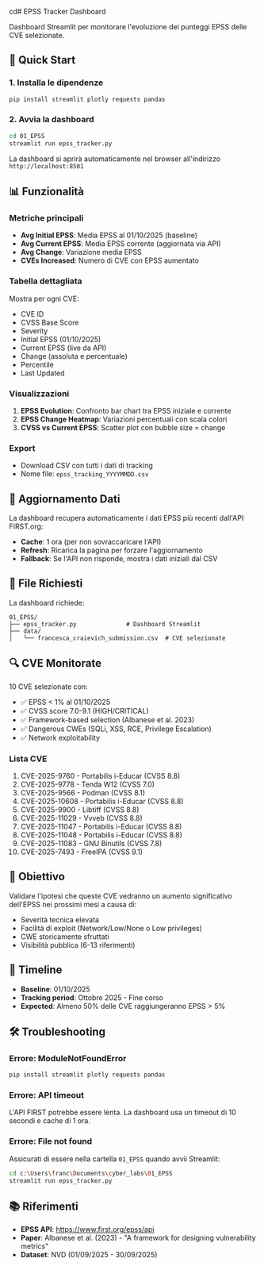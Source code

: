 cd# EPSS Tracker Dashboard

Dashboard Streamlit per monitorare l'evoluzione dei punteggi EPSS delle CVE selezionate.

## 🚀 Quick Start

### 1. Installa le dipendenze

```bash
pip install streamlit plotly requests pandas
```

### 2. Avvia la dashboard

```bash
cd 01_EPSS
streamlit run epss_tracker.py
```

La dashboard si aprirà automaticamente nel browser all'indirizzo `http://localhost:8501`

## 📊 Funzionalità

### Metriche principali
- **Avg Initial EPSS**: Media EPSS al 01/10/2025 (baseline)
- **Avg Current EPSS**: Media EPSS corrente (aggiornata via API)
- **Avg Change**: Variazione media EPSS
- **CVEs Increased**: Numero di CVE con EPSS aumentato

### Tabella dettagliata
Mostra per ogni CVE:
- CVE ID
- CVSS Base Score
- Severity
- Initial EPSS (01/10/2025)
- Current EPSS (live da API)
- Change (assoluta e percentuale)
- Percentile
- Last Updated

### Visualizzazioni

1. **EPSS Evolution**: Confronto bar chart tra EPSS iniziale e corrente
2. **EPSS Change Heatmap**: Variazioni percentuali con scala colori
3. **CVSS vs Current EPSS**: Scatter plot con bubble size = change

### Export
- Download CSV con tutti i dati di tracking
- Nome file: `epss_tracking_YYYYMMDD.csv`

## 🔄 Aggiornamento Dati

La dashboard recupera automaticamente i dati EPSS più recenti dall'API FIRST.org:
- **Cache**: 1 ora (per non sovraccaricare l'API)
- **Refresh**: Ricarica la pagina per forzare l'aggiornamento
- **Fallback**: Se l'API non risponde, mostra i dati iniziali dal CSV

## 📁 File Richiesti

La dashboard richiede:
```
01_EPSS/
├── epss_tracker.py              # Dashboard Streamlit
├── data/
│   └── francesca_craievich_submission.csv  # CVE selezionate
```

## 🔍 CVE Monitorate

10 CVE selezionate con:
- ✅ EPSS < 1% al 01/10/2025
- ✅ CVSS score 7.0-9.1 (HIGH/CRITICAL)
- ✅ Framework-based selection (Albanese et al. 2023)
- ✅ Dangerous CWEs (SQLi, XSS, RCE, Privilege Escalation)
- ✅ Network exploitability

### Lista CVE
1. CVE-2025-9760 - Portabilis i-Educar (CVSS 8.8)
2. CVE-2025-9778 - Tenda W12 (CVSS 7.0)
3. CVE-2025-9566 - Podman (CVSS 8.1)
4. CVE-2025-10608 - Portabilis i-Educar (CVSS 8.8)
5. CVE-2025-9900 - Libtiff (CVSS 8.8)
6. CVE-2025-11029 - Vvveb (CVSS 8.8)
7. CVE-2025-11047 - Portabilis i-Educar (CVSS 8.8)
8. CVE-2025-11048 - Portabilis i-Educar (CVSS 8.8)
9. CVE-2025-11083 - GNU Binutils (CVSS 7.8)
10. CVE-2025-7493 - FreeIPA (CVSS 9.1)

## 🎯 Obiettivo

Validare l'ipotesi che queste CVE vedranno un aumento significativo dell'EPSS nei prossimi mesi a causa di:
- Severità tecnica elevata
- Facilità di exploit (Network/Low/None o Low privileges)
- CWE storicamente sfruttati
- Visibilità pubblica (6-13 riferimenti)

## 📅 Timeline

- **Baseline**: 01/10/2025
- **Tracking period**: Ottobre 2025 - Fine corso
- **Expected**: Almeno 50% delle CVE raggiungeranno EPSS > 5%

## 🛠️ Troubleshooting

### Errore: ModuleNotFoundError
```bash
pip install streamlit plotly requests pandas
```

### Errore: API timeout
L'API FIRST potrebbe essere lenta. La dashboard usa un timeout di 10 secondi e cache di 1 ora.

### Errore: File not found
Assicurati di essere nella cartella `01_EPSS` quando avvii Streamlit:
```bash
cd c:\Users\franc\Documents\cyber_labs\01_EPSS
streamlit run epss_tracker.py
```

## 📚 Riferimenti

- **EPSS API**: https://www.first.org/epss/api
- **Paper**: Albanese et al. (2023) - "A framework for designing vulnerability metrics"
- **Dataset**: NVD (01/09/2025 - 30/09/2025)
